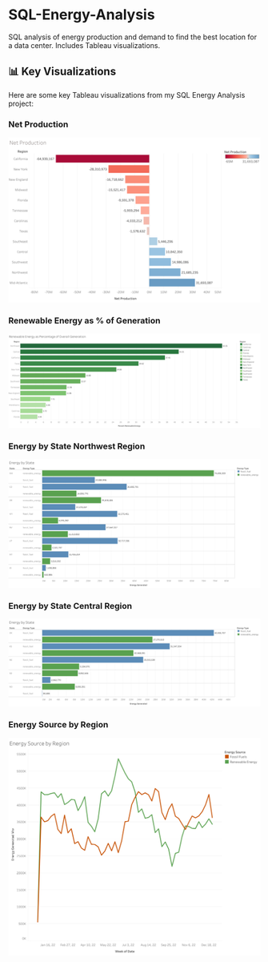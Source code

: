 # SQL-Energy-Analysis
SQL analysis of energy production and demand to find the best location for a data center. Includes Tableau visualizations.

## 📊 Key Visualizations
Here are some key Tableau visualizations from my SQL Energy Analysis project:



### Net Production  
![Net Production](Net_Production.png)

### Renewable Energy as % of Generation  
![Renewable Energy](Renewable_Energy.png)

### Energy by State Northwest Region
![Energy by State](Energy_by_State(NorthWest).png)

### Energy by State Central Region
![Energy by State](Energy_by_State(Central).png)

### Energy Source by Region  
![Energy Source by Region](Energy_Source_by_Region.png)




